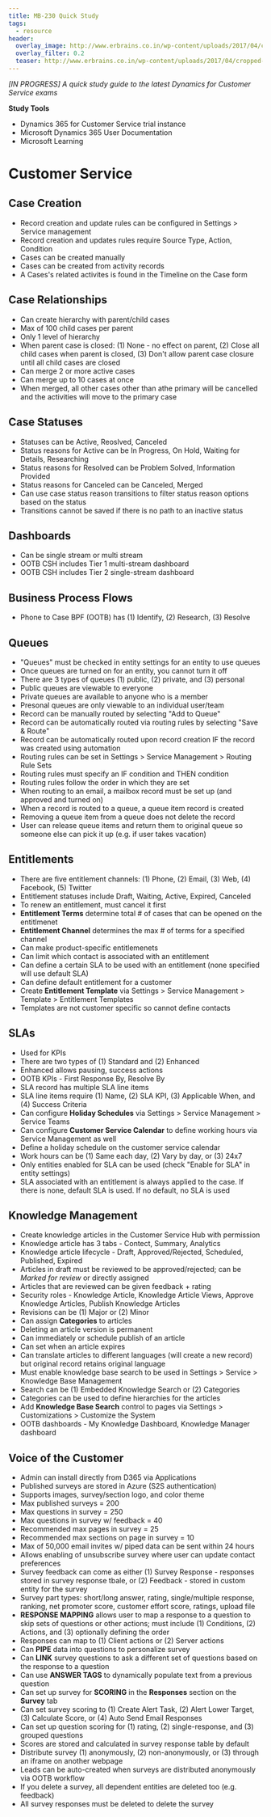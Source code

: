 ```yaml
---
title: MB-230 Quick Study
tags:
  - resource
header:
  overlay_image: http://www.erbrains.co.in/wp-content/uploads/2017/04/cropped-ddlogo.jpg
  overlay_filter: 0.2
  teaser: http://www.erbrains.co.in/wp-content/uploads/2017/04/cropped-ddlogo.jpg
---
```


_[IN PROGRESS] A quick study guide to the latest Dynamics for Customer Service exams_

**Study Tools**

* Dynamics 365 for Customer Service trial instance
* Microsoft Dynamics 365 User Documentation
* Microsoft Learning 


# Customer Service

## Case Creation 
* Record creation and update rules can be configured in Settings > Service management
* Record creation and updates rules require Source Type, Action, Condition
* Cases can be created manually
* Cases can be created from activity records
* A Cases's related activites is found in the Timeline on the Case form

## Case Relationships

* Can create hierarchy with parent/child cases
* Max of 100 child cases per parent
* Only 1 level of hierarchy
* When parent case is closed: (1) None - no effect on parent, (2) Close all child cases when parent is closed, (3) Don't allow parent case closure until all child cases are closed
* Can merge 2 or more active cases
* Can merge up to 10 cases at once
* When merged, all other cases other than athe primary will be cancelled and the activities will move to the primary case

## Case Statuses

* Statuses can be Active, Reoslved, Canceled
* Status reasons for Active can be In Progress, On Hold, Waiting for Details, Researching
* Status reasons for Resolved can be Problem Solved, Information Provided
* Status reasons for Canceled can be Canceled, Merged
* Can use case status reason transitions to filter status reason options based on the status
* Transitions cannot be saved if there is no path to an inactive status

## Dashboards

* Can be single stream or multi stream
* OOTB CSH includes Tier 1 multi-stream dashboard
* OOTB CSH includes Tier 2 single-stream dashboard

## Business Process Flows

* Phone to Case BPF (OOTB) has (1) Identify, (2) Research, (3) Resolve

## Queues

* "Queues" must be checked in entity settings for an entity to use queues
* Once queues are turned on for an entity, you cannot turn it off
* There are 3 types of queues (1) public, (2) private, and (3) personal
* Public queues are viewable to everyone
* Private queues are available to anyone who is a member
* Presonal queues are only viewable to an individual user/team
* Record can be manually routed by selecting "Add to Queue"
* Record can be automatically routed via routing rules by selecting "Save & Route"
* Record can be automatically routed upon record creation IF the record was created using automation
* Routing rules can be set in Settings > Service Management > Routing Rule Sets
* Routing rules must specify an IF condition and THEN condition
* Routing rules follow the order in which they are set
* When routing to an email, a mailbox record must be set up (and approved and turned on)
* When a record is routed to a queue, a queue item record is created
* Removing a queue item from a queue does not delete the record
* User can release queue items and return them to original queue so someone else can pick it up (e.g. if user takes vacation)


## Entitlements

* There are five entitlement channels: (1) Phone, (2) Email, (3) Web, (4) Facebook, (5) Twitter
* Entitlement statuses include Draft, Waiting, Active, Expired, Canceled
* To renew an entitlement, must cancel it first
* **Entitlement Terms** determine total # of cases that can be opened on the entitlmenet
* **Entitlement Channel** determines the max # of terms for a specified channel
* Can make product-specific entitlemenets
* Can limit which contact is associated with an entitlement
* Can define a certain SLA to be used with an entitlement (none specified will use default SLA)
* Can define default entitlement for a customer
* Create **Entitlement Template** via Settings > Service Management > Template > Entitlement Templates
* Templates are not customer specific so cannot define contacts


## SLAs

* Used for KPIs
* There are two types of  (1) Standard and (2) Enhanced
* Enhanced allows pausing, success actions
* OOTB KPIs - First Response By, Resolve By
* SLA record has multiple SLA line items
* SLA line items require (1) Name, (2) SLA KPI, (3) Applicable When, and (4) Success Criteria
* Can configure **Holiday Schedules** via Settings > Service Management > Service Teams
* Can configure **Customer Service Calendar** to define working hours via Service Management as well
* Define a holiday schedule on the customer service calendar
* Work hours can be (1) Same each day, (2) Vary by day, or (3) 24x7
* Only entities enabled for SLA can be used (check "Enable for SLA" in entity settings)
* SLA associated with an entitlement is always applied to the case. If there is none, default SLA is used. If no default, no SLA is used

## Knowledge Management

* Create knowledge articles in the Customer Service Hub with permission
* Knowledge article has 3 tabs - Contect, Summary, Analytics
* Knowledge article lifecycle - Draft, Approved/Rejected, Scheduled, Published, Expired
* Articles in draft must be reviewed to be approved/rejected; can be *Marked for review* or directly assigned
* Articles that are reviewed can be given feedback + rating
* Security roles - Knowledge Article, Knowledge Article Views, Approve Knowledge Articles, Publish Knowledge Articles
* Revisions can be (1) Major or (2) Minor
* Can assign **Categories** to articles
* Deleting an article version is permanent
* Can immediately or schedule publish of an article
* Can set when an article expires
* Can translate articles to different languages (will create a new record) but original record retains original language
* Must enable knowledge base search to be used in Settings > Service > Knowledge Base Management
* Search can be (1) Embedded Knowledge Search or (2) Categories
* Categories can be used to define hierarchies for the articles
* Add **Knowledge Base Search** control to pages via Settings > Customizations > Customize the System
* OOTB dashboards - My Knowledge Dashboard, Knowledge Manager dashboard


## Voice of the Customer

* Admin can install directly from D365 via Applications
* Published surveys are stored in Azure (S2S authentication)
* Supports images, survey/section logo, and color theme
* Max published surveys = 200
* Max questions in survey = 250
* Max questions in survey w/ feedback = 40
* Recommended max pages in survey = 25
* Recommended max sections on page in survey = 10
* Max of 50,000 email invites w/ piped data can be sent within 24 hours
* Allows enabling of unsubscribe survey where user can update contact preferences
* Survey feedback can come as either (1) Survey Response - responses stored in survey response tbale, or (2) Feedback - stored in custom entity for the survey
* Survey part types: short/long answer, rating, single/multiple response, ranking, net promoter score, customer effort score, ratings, upload file
* **RESPONSE MAPPING** allows user to map a response to a question to skip sets of questions or other actions; must include (1) Conditions, (2) Actions, and (3) optionally defining the order 
* Responses can map to (1) Client actions or (2) Server actions
* Can **PIPE** data into questions to personalize survey
* Can **LINK** survey questions to ask a different set of questions based on the response to a question
* Can use **ANSWER TAGS** to dynamically populate text from a previous question
* Can set up survey for **SCORING** in the **Responses** section on the **Survey** tab
* Can set survey scoring to (1) Create Alert Task, (2) Alert Lower Target, (3) Calculate Score, or (4) Auto Send Email Responses
* Can set up question scoring for (1) rating, (2) single-response, and (3) grouped questions
* Scores are stored and calculated in survey response table by default
* Distribute survey (1) anonymously, (2) non-anonymously, or (3) through an iframe on another webpage
* Leads can be auto-created when surveys are distributed anonymously via OOTB workflow
* If you delete a survey, all dependent entities are deleted too (e.g. feedback)
* All survey responses must be deleted to delete the survey
